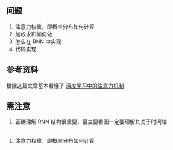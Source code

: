## 问题
1. 注意力权重，即概率分布如何计算
2. 加权求和如何做
3. 怎么在 RNN 中实现
4. 代码实现
## 参考资料
根据这篇文章基本看懂了
[深度学习中的注意力机制](https://blog.csdn.net/qq_40027052/article/details/78421155)
## 需注意
1. 正确理解 RNN 结构很重要，最主要看图一定要理解其关于时间轴
## 
1. 注意力权重，即概率分布如何计算